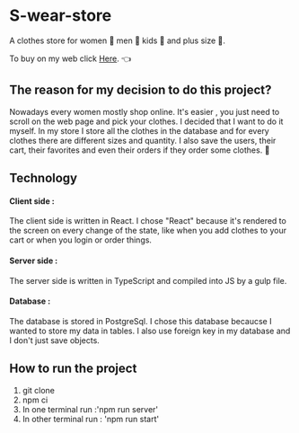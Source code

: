# S-wear-store

A clothes store for women :dress: men :necktie: kids :shirt: and plus size :womans_clothes:. 

To buy on my web click [Here](https://s-wear-store.herokuapp.com/). :point_left:

## The reason for my decision to do this project?

Nowadays every women mostly shop online. It's easier , you just need to scroll on the web page and pick your clothes.
I decided that I want to do it myself.
In my store I store all the clothes in the database and for every clothes there are different sizes and quantity.
I also save the users, their cart, their favorites and even their orders if they order some clothes. :briefcase:

## Technology
#### Client side :
 The client side is written in React.
 I chose "React" because it's rendered to the screen on every change of the state, like when you add clothes to your cart or when you login or order things.
 
 #### Server side :
The server side is written in TypeScript and compiled into JS by a gulp file.
 
 #### Database :
 The database is stored in PostgreSql.
 I chose this database becaucse I wanted to store my data in tables. I also use foreign key in my database and I don't just save objects.
 
 ## How to run the project
 1. git clone
 2. npm ci
 3. In one terminal run :'npm run server'
 4. In other terminal run : 'npm run start'

